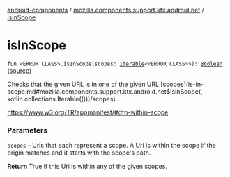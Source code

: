 [android-components](../index.md) / [mozilla.components.support.ktx.android.net](index.md) / [isInScope](./is-in-scope.md)

# isInScope

`fun <ERROR CLASS>.isInScope(scopes: `[`Iterable`](https://kotlinlang.org/api/latest/jvm/stdlib/kotlin.collections/-iterable/index.html)`<<ERROR CLASS>>): `[`Boolean`](https://kotlinlang.org/api/latest/jvm/stdlib/kotlin/-boolean/index.html) [(source)](https://github.com/mozilla-mobile/android-components/blob/master/components/support/ktx/src/main/java/mozilla/components/support/ktx/android/net/Uri.kt#L43)

Checks that the given URL is in one of the given URL [scopes](is-in-scope.md#mozilla.components.support.ktx.android.net$isInScope(, kotlin.collections.Iterable(()))/scopes).

https://www.w3.org/TR/appmanifest/#dfn-within-scope

### Parameters

`scopes` - Uris that each represent a scope.
A Uri is within the scope if the origin matches and it starts with the scope's path.

**Return**
True if this Uri is within any of the given scopes.

